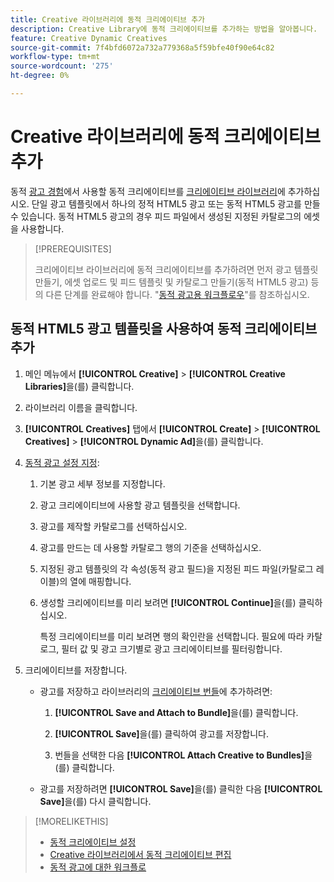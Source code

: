 ```yaml
---
title: Creative 라이브러리에 동적 크리에이티브 추가
description: Creative Library에 동적 크리에이티브를 추가하는 방법을 알아봅니다.
feature: Creative Dynamic Creatives
source-git-commit: 7f4bfd6072a732a779368a5f59bfe40f90e64c82
workflow-type: tm+mt
source-wordcount: '275'
ht-degree: 0%

---
```


# Creative 라이브러리에 동적 크리에이티브 추가

동적 [광고 경험](creative-library-manage.md)에서 사용할 동적 크리에이티브를 [크리에이티브 라이브러리](/help/creative/experiences/experience-about.md)에 추가하십시오. 단일 광고 템플릿에서 하나의 정적 HTML5 광고 또는 동적 HTML5 광고를 만들 수 있습니다. 동적 HTML5 광고의 경우 피드 파일에서 생성된 지정된 카탈로그의 에셋을 사용합니다.

>[!PREREQUISITES]
>
>크리에이티브 라이브러리에 동적 크리에이티브를 추가하려면 먼저 광고 템플릿 만들기, 에셋 업로드 및 피드 템플릿 및 카탈로그 만들기(동적 HTML5 광고) 등의 다른 단계를 완료해야 합니다. &quot;[동적 광고용 워크플로우](/help/creative/introduction/workflow-dynamic-ads.md)&quot;를 참조하십시오.

<!-- This does't work for me 9/24 -- I still have to select a catalog:

## Add dynamic creatives using a static HTML5 ad template

1. In the main menu, click **[!UICONTROL Creative]** > **[!UICONTROL Creative Libraries]**.

1. Click the library name.

1. On the **[!UICONTROL Creatives]** tab, click **[!UICONTROL Create]** > **[!UICONTROL Creatives]** > **[!UICONTROL Dynamic Ad]**.

1. Specify the [dynamic ad settings](/help/creative/creative-libraries/creative-settings-dynamic.md#dynamic-ad-settings-static-html5):

   1. On the [!UICONTROL Basic Details] tab, specify the ad details and the clickURL.

   1. Click **[!UICONTROL Process]**.

   1. On the [!UICONTROL Attributes Details] tab, specify the dynamic ad attributes.

1. Click **[!UICONTROL Save]**.

-->

## 동적 HTML5 광고 템플릿을 사용하여 동적 크리에이티브 추가

1. 메인 메뉴에서 **[!UICONTROL Creative]** > **[!UICONTROL Creative Libraries]**&#x200B;을(를) 클릭합니다.

1. 라이브러리 이름을 클릭합니다.

1. **[!UICONTROL Creatives]** 탭에서 **[!UICONTROL Create]** > **[!UICONTROL Creatives]** > **[!UICONTROL Dynamic Ad]**&#x200B;을(를) 클릭합니다.

1. [동적 광고 설정 지정](/help/creative/creative-libraries/creative-settings-dynamic.md):

   1. 기본 광고 세부 정보를 지정합니다.

   1. 광고 크리에이티브에 사용할 광고 템플릿을 선택합니다.

   1. 광고를 제작할 카탈로그를 선택하십시오.

   1. 광고를 만드는 데 사용할 카탈로그 행의 기준을 선택하십시오.

   1. 지정된 광고 템플릿의 각 속성(동적 광고 필드)을 지정된 피드 파일(카탈로그 레이블)의 열에 매핑합니다.

   1. 생성할 크리에이티브를 미리 보려면 **[!UICONTROL Continue]**&#x200B;을(를) 클릭하십시오.

      특정 크리에이티브를 미리 보려면 행의 확인란을 선택합니다. 필요에 따라 카탈로그, 필터 값 <!-- explain more--> 및 광고 크기별로 광고 크리에이티브를 필터링합니다.

1. 크리에이티브를 저장합니다.

   * 광고를 저장하고 라이브러리의 [크리에이티브 번들](/help/creative/creative-libraries/bundle-manage.md)에 추가하려면:

      1. **[!UICONTROL Save and Attach to Bundle]**&#x200B;을(를) 클릭합니다.

      1. **[!UICONTROL Save]**&#x200B;을(를) 클릭하여 광고를 저장합니다.

      1. 번들을 선택한 다음 **[!UICONTROL Attach Creative to Bundles]**&#x200B;을(를) 클릭합니다.

   * 광고를 저장하려면 **[!UICONTROL Save]**&#x200B;을(를) 클릭한 다음 **[!UICONTROL Save]**&#x200B;을(를) 다시 클릭합니다.

>[!MORELIKETHIS]
>
>* [동적 크리에이티브 설정](creative-settings-dynamic.md)
>* [Creative 라이브러리에서 동적 크리에이티브 편집](creative-edit-dynamic.md)
>* [동적 광고에 대한 워크플로](/help/creative/introduction/workflow-dynamic-ads.md)
